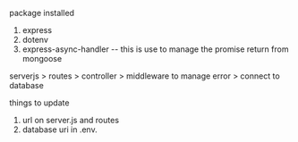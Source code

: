 package installed
1. express
2. dotenv
3. express-async-handler -- this is use to manage the promise return from mongoose


serverjs > routes > controller > middleware to manage error > connect to database


things to update

1. url on server.js and routes
2. database uri in .env.